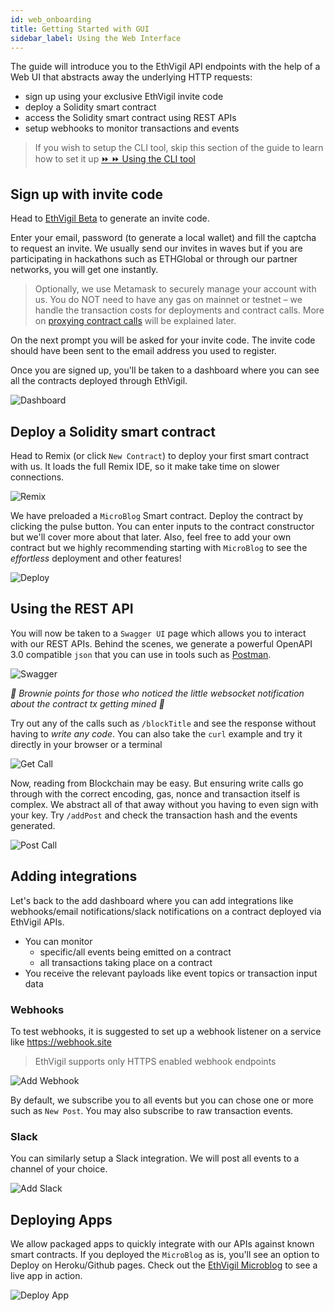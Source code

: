 ```yaml
---
id: web_onboarding
title: Getting Started with GUI
sidebar_label: Using the Web Interface
---
```


The guide will introduce you to the EthVigil API endpoints with the help of a Web UI that abstracts away the underlying HTTP requests:
* sign up using your exclusive EthVigil invite code
* deploy a Solidity smart contract
* access the Solidity smart contract using REST APIs
* setup webhooks to monitor transactions and events

>If you wish to setup the CLI tool, skip this section of the guide to learn how to set it up [⏩ ⏩ Using the CLI tool](cli_gettingstarted.md)

## Sign up with invite code
Head to [EthVigil Beta](https://beta.ethvigil.com/) to generate an invite code.

Enter your email, password (to generate a local wallet) and fill the captcha to request an invite. We usually send our invites in waves but if you are participating in hackathons such as ETHGlobal or through our partner networks, you will get one instantly.

>Optionally, we use Metamask to securely manage your account with us. You do NOT need to have any gas on mainnet or testnet – we handle the transaction costs for deployments and contract calls. More on [proxying contract calls](https://medium.com/blockvigil/signer-control-cum-proxy-smart-contract-a-look-at-ethvigils-latest-offering-9ad6c098c095) will be explained later.

On the next prompt you will be asked for your invite code. The invite code should have been sent to the email address you used to register.

Once you are signed up, you'll be taken to a dashboard where you can see all the contracts deployed through EthVigil.

![Dashboard](assets/web-ui/dashboard2.png)

## Deploy a Solidity smart contract

Head to Remix (or click `New Contract`) to deploy your first smart contract with us. It loads the full Remix IDE, so it make take time on slower connections.

![Remix](assets/web-ui/remix2.png)

We have preloaded a `MicroBlog` Smart contract. Deploy the contract by clicking the pulse button. You can enter inputs to the contract constructor but we'll cover more about that later. Also, feel free to add your own contract but we highly recommending starting with `MicroBlog` to see the *effortless* deployment and other features!

![Deploy](assets/web-ui/microblog_deploy2.png)


## Using the REST API

You will now be taken to a `Swagger UI` page which allows you to interact with our REST APIs. Behind the scenes, we generate a powerful OpenAPI 3.0 compatible `json` that you can use in tools such as [Postman](https://www.getpostman.com/).

![Swagger](assets/web-ui/swagger_ui.png)

*🍪 Brownie points for those who noticed the little websocket notification about the contract tx getting mined 🎉*

Try out any of the calls such as `/blockTitle` and see the response without having to *write any code*. You can also take the `curl` example and try it directly in your browser or a terminal

![Get Call](assets/web-ui/swagger_get.png)

Now, reading from Blockchain may be easy. But ensuring write calls go through with the correct encoding, gas, nonce and transaction itself is complex. We abstract all of that away without you having to even sign with your key. Try `/addPost` and check the transaction hash and the events generated.

![Post Call](assets/web-ui/swagger_post.png)

## Adding integrations

Let's back to the add dashboard where you can add integrations like webhooks/email notifications/slack notifications on a contract deployed via EthVigil APIs.
* You can monitor
  * specific/all events being emitted on a contract
  * all transactions taking place on a contract
* You receive the relevant payloads like event topics or transaction input data

### Webhooks

To test webhooks, it is suggested to set up a webhook listener on a service like https://webhook.site
>EthVigil supports only HTTPS enabled webhook endpoints

![Add Webhook](assets/web-ui/add_webhook.png)

By default, we subscribe you to all events but you can chose one or more such as `New Post`. You may also subscribe to raw transaction events.

### Slack

You can similarly setup a Slack integration. We will post all events to a channel of your choice.

![Add Slack](assets/web-ui/slack_notification.png)

## Deploying Apps

We allow packaged apps to quickly integrate with our APIs against known smart contracts. If you deployed the `MicroBlog` as is, you'll see an option to Deploy on Heroku/Github pages. Check out the [EthVigil Microblog](https://ethvigil.github.io/microblog/) to see a live app in action.

![Deploy App](assets/web-ui/deploy_app.png)
